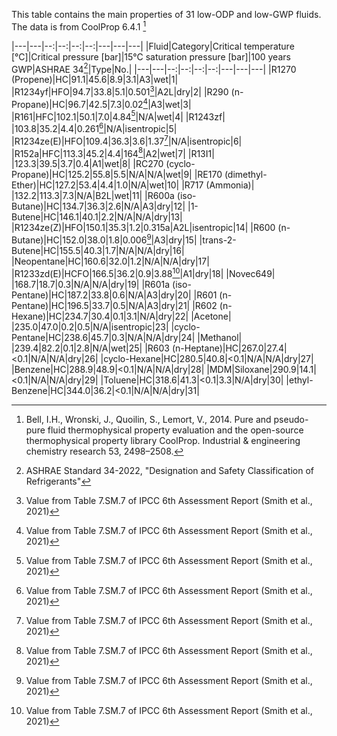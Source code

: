 This table contains the main properties of 31 low-ODP and low-GWP fluids. The data is from CoolProp 6.4.1 [^1]

|---|---|--:|--:|--:|--:|---|---|---|
|Fluid|Category|Critical temperature [°C]|Critical pressure [bar]|15°C saturation pressure [bar]|100 years GWP|ASHRAE 34[^b]|Type|No.|
|---|---|--:|--:|--:|--:|---|---|---|
|R1270 (Propene)|HC|91.1|45.6|8.9|3.1|A3|wet|1|
|R1234yf|HFO|94.7|33.8|5.1|0.501[^a]|A2L|dry|2|
|R290 (n-Propane)|HC|96.7|42.5|7.3|0.02[^a]|A3|wet|3|
|R161|HFC|102.1|50.1|7.0|4.84[^a]|N/A|wet|4|
|R1243zf| |103.8|35.2|4.4|0.261[^a]|N/A|isentropic|5|
|R1234ze(E)|HFO|109.4|36.3|3.6|1.37[^a]|N/A|isentropic|6|
|R152a|HFC|113.3|45.2|4.4|164[^a]|A2|wet|7|
|R13I1| |123.3|39.5|3.7|0.4|A1|wet|8|
|RC270 (cyclo-Propane)|HC|125.2|55.8|5.5|N/A|N/A|wet|9|
|RE170 (dimethyl-Ether)|HC|127.2|53.4|4.4|1.0|N/A|wet|10|
|R717 (Ammonia)| |132.2|113.3|7.3|N/A|B2L|wet|11|
|R600a (iso-Butane)|HC|134.7|36.3|2.6|N/A|A3|dry|12|
|1-Butene|HC|146.1|40.1|2.2|N/A|N/A|dry|13|
|R1234ze(Z)|HFO|150.1|35.3|1.2|0.315a|A2L|isentropic|14|
|R600 (n-Butane)|HC|152.0|38.0|1.8|0.006[^a]|A3|dry|15|
|trans-2-Butene|HC|155.5|40.3|1.7|N/A|N/A|dry|16|
|Neopentane|HC|160.6|32.0|1.2|N/A|N/A|dry|17|
|R1233zd(E)|HCFO|166.5|36.2|0.9|3.88[^a]|A1|dry|18|
|Novec649| |168.7|18.7|0.3|N/A|N/A|dry|19|
|R601a (iso-Pentane)|HC|187.2|33.8|0.6|N/A|A3|dry|20|
|R601 (n-Pentane)|HC|196.5|33.7|0.5|N/A|A3|dry|21|
|R602 (n-Hexane)|HC|234.7|30.4|0.1|3.1|N/A|dry|22|
|Acetone| |235.0|47.0|0.2|0.5|N/A|isentropic|23|
|cyclo-Pentane|HC|238.6|45.7|0.3|N/A|N/A|dry|24|
|Methanol| |239.4|82.2|0.1|2.8|N/A|wet|25|
|R603 (n-Heptane)|HC|267.0|27.4|<0.1|N/A|N/A|dry|26|
|cyclo-Hexane|HC|280.5|40.8|<0.1|N/A|N/A|dry|27|
|Benzene|HC|288.9|48.9|<0.1|N/A|N/A|dry|28|
|MDM|Siloxane|290.9|14.1|<0.1|N/A|N/A|dry|29|
|Toluene|HC|318.6|41.3|<0.1|3.3|N/A|dry|30|
|ethyl-Benzene|HC|344.0|36.2|<0.1|N/A|N/A|dry|31|

[^1]: Bell, I.H., Wronski, J., Quoilin, S., Lemort, V., 2014. Pure and pseudo-pure fluid thermophysical property evaluation and the open-source thermophysical property library CoolProp. Industrial & engineering chemistry research 53, 2498–2508.
[^a]: Value from Table 7.SM.7 of IPCC 6th Assessment Report (Smith et al., 2021)
[^b]: ASHRAE Standard 34-2022, "Designation and Safety Classification of Refrigerants"
